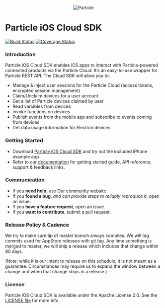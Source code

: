 <p align="center" >
<img src="https://github.com/particle-iot/particle-cloud-sdk-ios/raw/master/particle-mark.png" alt="Particle" title="Particle">
</p>

# Particle iOS Cloud SDK

[![Build Status](https://travis-ci.org/particle-iot/particle-cloud-sdk-ios.svg?branch=master)](https://travis-ci.org/particle-iot/particle-cloud-sdk-ios)
[![Coverage Status](https://coveralls.io/repos/github/particle-iot/particle-cloud-sdk-ios/badge.svg?branch=master)](https://coveralls.io/github/particle-iot/particle-cloud-sdk-ios?branch=master)

### Introduction


Particle iOS Cloud SDK enables iOS apps to interact with Particle-powered connected products via the Particle Cloud. It’s an easy-to-use wrapper for Particle REST API. The Cloud SDK will allow you to:

- Manage & inject user sessions for the Particle Cloud (access tokens, encrypted session management)
- Claim/Unclaim devices for a user account
- Get a list of Particle devices claimed by user
- Read variables from devices
- Invoke functions on devices
- Publish events from the mobile app and subscribe to events coming from devices
- Get data usage information for Electron devices

### Getting Started

- Download [Particle iOS Cloud SDK](https://github.com/particle/particle-cloud-sdk-ios/archive/master.zip) and try out the included iPhone example app
- Refer to our [documentation](https://docs.particle.io/reference/ios/) for getting started guide, API reference, support & feedback links.


### Communication

- If you **need help**, use [Our community website](http://community.particle.io)
- If you **found a bug**, _and can provide steps to reliably reproduce it_, open an issue.
- If you **have a feature request**, open an issue.
- If you **want to contribute**, submit a pull request.

### Release Policy & Cadence

We try to make sure tip of master branch always compiles. We will tag commits used for AppStore releases with git tag. Any time something is merged to master, we will ship a release which includes that change within 90 days.

(Note: while it is our intent to release on this schedule, it is not meant as a guarantee. Circumstances may require us to expand the window between a change and when that change ships in a release.)

### License

Particle iOS Cloud SDK is available under the Apache License 2.0. See the [LICENSE file](https://github.com/particle-iot/particle-cloud-sdk-ios/blob/master/LICENSE) for more info.

